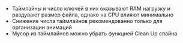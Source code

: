 - Таймлайны и число ключей в них оказывают RAM нагрузку и раздувают размер файла, однако на CPU влияют минимально
- Снижение числа таймлайнов рекомендованно только для организации анимаций
- Мусор из таймлайнов можно убрать функцией Clean Up спайна
